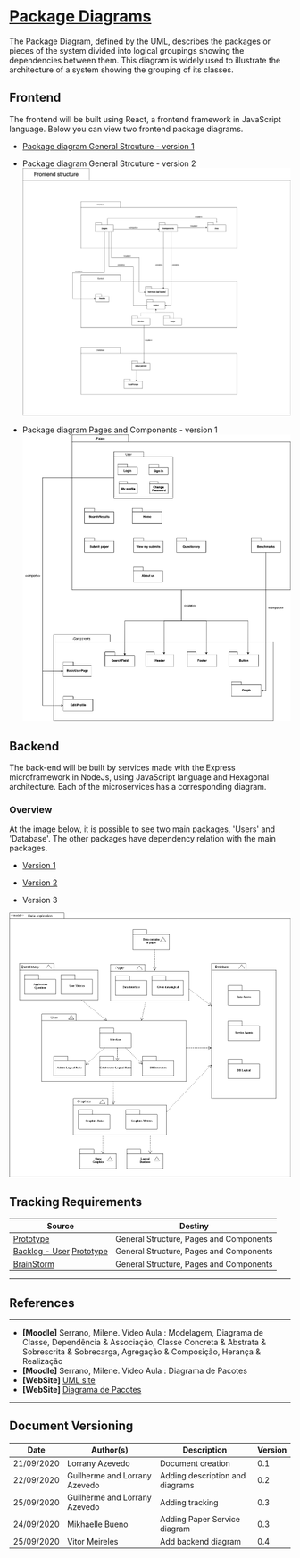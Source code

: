 <span id="dc"></span>
# **<a href="#dc">Package Diagrams</a>**

The Package Diagram, defined by the UML, describes the packages or pieces of the system divided into logical groupings showing the dependencies between them. This diagram is widely used to illustrate the architecture of a system showing the grouping of its classes.

## Frontend

The frontend will be built using React, a frontend framework in JavaScript language. Below you can view two frontend package diagrams.

- [Package diagram General Strcuture - version 1](./images/structure.png)  
- Package diagram General Strcuture - version 2
![Package diagram General Strcuture - version 2](./images/structureV2.png)  

- Package diagram Pages and Components - version 1
![Package diagram Pages and Components - version 1](./images/pages_components.png)


## Backend

The back-end will be built by services made with the Express microframework in NodeJs, using JavaScript language and Hexagonal architecture. Each of the microservices has a corresponding diagram.

### Overview

At the image below, it is possible to see two main packages, 'Users' and 'Database'. The other packages have dependency relation with the main packages.


- [Version 1](./images/backPackageDiagram.png)
-  [Version 2](./images/package_diagram.png)
  
- Version 3
  
![Version 3](./images/package_diagram2.png)

## Tracking Requirements

| Source | Destiny |
|------|-------|
|  [Prototype](../../../base/designSprint/prototype.md) | General Structure, Pages and Components |
| [Backlog - User](../../../base/requirements/modeling/backlogEpics/dataCreation.md) [Prototype](../../../base/designSprint/prototype.md) | General Structure, Pages and Components |
| [BrainStorm](../../../base/requirements/elicitation/brainstorm/)  | General Structure, Pages and Components |


---
## References
---


- **[Moodle]** Serrano, Milene. Vídeo Aula : Modelagem, Diagrama de Classe, Dependência & Associação, Classe Concreta & Abstrata & Sobrescrita & Sobrecarga, Agregação & Composição, Herança & Realização
- **[Moodle]** Serrano, Milene. Vídeo Aula : Diagrama de Pacotes
- **[WebSite]** <a href="https://www.uml-diagrams.org/package-diagrams-overview.html">UML site</a>
- **[WebSite]** <a href="https://homepages.dcc.ufmg.br/~amendes/GlossarioUML/glossario/conteudo/pacotes/diagrama_de_pacotes.htm">Diagrama de Pacotes</a>


---

## Document Versioning

| Date | Author(s) | Description | Version |
|------|-------|-----------|--------|
| 21/09/2020 | Lorrany Azevedo | Document creation | 0.1 |
| 22/09/2020 | Guilherme and Lorrany Azevedo | Adding description and diagrams | 0.2 |
| 25/09/2020 | Guilherme and Lorrany Azevedo | Adding tracking | 0.3 |
| 24/09/2020 | Mikhaelle Bueno| Adding Paper Service diagram | 0.3 |
| 25/09/2020 | Vitor Meireles | Add backend diagram | 0.4 |
